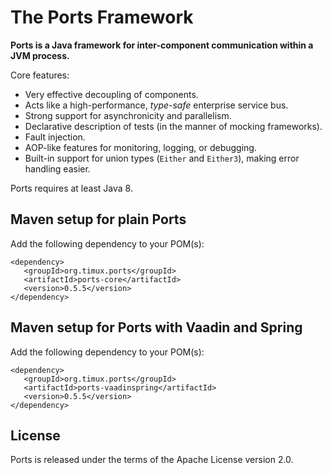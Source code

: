 # The Ports Framework

**Ports is a Java framework for inter-component communication within a JVM process.**

Core features:

* Very effective decoupling of components.
* Acts like a high-performance, *type-safe* enterprise service bus.
* Strong support for asynchronicity and parallelism.
* Declarative description of tests (in the manner of mocking frameworks).
* Fault injection.
* AOP-like features for monitoring, logging, or debugging.
* Built-in support for union types (``Either`` and ``Either3``),
  making error handling easier.

Ports requires at least Java 8.


## Maven setup for plain Ports

Add the following dependency to your POM(s):

```
<dependency>
   <groupId>org.timux.ports</groupId>
   <artifactId>ports-core</artifactId>
   <version>0.5.5</version>
</dependency>
```


## Maven setup for Ports with Vaadin and Spring

Add the following dependency to your POM(s):

```
<dependency>
   <groupId>org.timux.ports</groupId>
   <artifactId>ports-vaadinspring</artifactId>
   <version>0.5.5</version>
</dependency>
```

## License

Ports is released under the terms of the Apache License version 2.0.